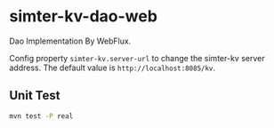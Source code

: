 # simter-kv-dao-web

Dao Implementation By WebFlux.

Config property `simter-kv.server-url` to change the simter-kv server address. 
The default value is `http://localhost:8085/kv`.

## Unit Test

```bash
mvn test -P real
```